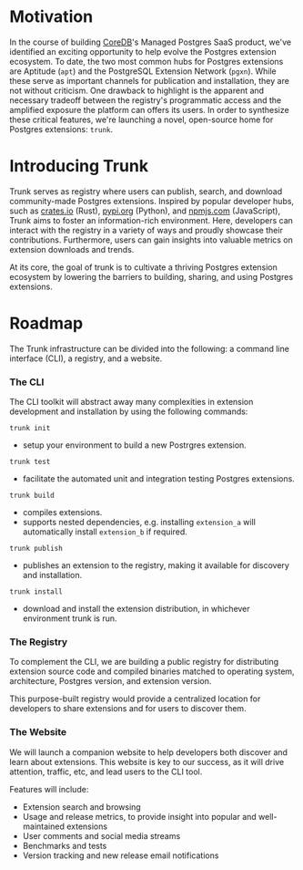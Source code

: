 # Motivation

In the course of building [CoreDB](https://coredb.io)'s Managed Postgres SaaS product, we've identified an exciting opportunity to help evolve the Postgres extension ecosystem. To date, the two most common hubs for Postgres extensions are Aptitude (`apt`) and the PostgreSQL Extension Network (`pgxn`). While these serve as important channels for publication and installation, they are not without criticism. One drawback to highlight is the apparent and necessary tradeoff between the registry's programmatic access and the amplified exposure the platform can offers its users. In order to synthesize these critical features, we're launching a novel, open-source home for Postgres extensions: `trunk`.

# Introducing Trunk

Trunk serves as registry where users can publish, search, and download community-made Postgres extensions. Inspired by popular developer hubs, such as [crates.io](http://crates.io) (Rust), [pypi.org](http://pypi.org) (Python), and [npmjs.com](http://npmjs.com) (JavaScript), Trunk aims to foster an information-rich environment. Here, developers can interact with the registry in a variety of ways and proudly showcase their contributions. Furthermore, users can gain insights into valuable metrics on extension downloads and trends.

At its core, the goal of trunk is to cultivate a thriving Postgres extension ecosystem by lowering the barriers to building, sharing, and using Postgres extensions.

# Roadmap

The Trunk infrastructure can be divided into the following: a command line interface (CLI), a registry, and a website.

### The CLI

The CLI toolkit will abstract away many complexities in extension development and installation by using the following commands:

`trunk init`
- setup your environment to build a new Postrgres extension.

`trunk test`
- facilitate the automated unit and integration testing Postgres extensions.

`trunk build`
- compiles extensions.
- supports nested dependencies, e.g. installing `extension_a` will automatically install `extension_b` if required.

`trunk publish`
- publishes an extension to the registry, making it available for discovery and installation.

`trunk install`
- download and install the extension distribution, in whichever environment trunk is run.

### The Registry

To complement the CLI, we are building a public registry for distributing extension source code and compiled binaries matched to operating system, architecture, Postgres version, and extension version.

This purpose-built registry would provide a centralized location for developers to share extensions and for users to discover them.

### The Website

We will launch a companion website to help developers both discover and learn about extensions. This website is key to our success, as it will drive attention, traffic, etc, and lead users to the CLI tool.

Features will include:

- Extension search and browsing
- Usage and release metrics, to provide insight into popular and well-maintained extensions
- User comments and social media streams
- Benchmarks and tests
- Version tracking and new release email notifications

